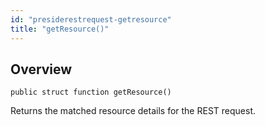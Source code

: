 ```yaml
---
id: "presiderestrequest-getresource"
title: "getResource()"
---
```



## Overview




```luceescript
public struct function getResource()
```

Returns the matched resource details
for the REST request.

